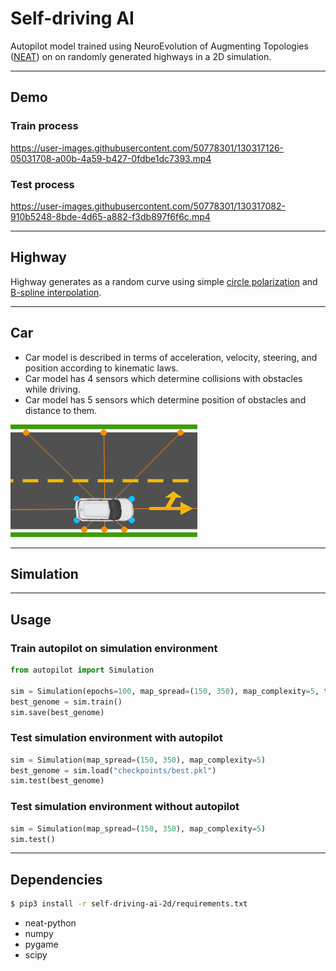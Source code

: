 # Self-driving AI

Autopilot model trained using NeuroEvolution of Augmenting Topologies ([NEAT](https://github.com/Defaultin/car-autopilot/blob/master/papers/neat.pdf)) on on randomly generated highways in a 2D simulation.

---

## Demo

### Train process
https://user-images.githubusercontent.com/50778301/130317126-05031708-a00b-4a59-b427-0fdbe1dc7393.mp4

### Test process
https://user-images.githubusercontent.com/50778301/130317082-910b5248-8bde-4d65-a882-f3db897f6f6c.mp4

---

## Highway

Highway generates as a random curve using simple [circle polarization](https://en.wikipedia.org/wiki/Polar_coordinate_system) and [B-spline interpolation](https://en.wikipedia.org/wiki/B-spline).

---

## Car

* Сar model is described in terms of acceleration, velocity, steering, and position according to kinematic laws.
* Сar model has 4 sensors which determine collisions with obstacles while driving.
* Сar model has 5 sensors which determine position of obstacles and distance to them.

![](https://github.com/Defaultin/car-autopilot/blob/master/self-driving-ai-2d/demo/car-model.png "Car model")

---

## Simulation

---

## Usage

### Train autopilot on simulation environment
```python
from autopilot import Simulation

sim = Simulation(epochs=100, map_spread=(150, 350), map_complexity=5, time_per_map=3000)
best_genome = sim.train()
sim.save(best_genome)
```

### Test simulation environment with autopilot
```python
sim = Simulation(map_spread=(150, 350), map_complexity=5)
best_genome = sim.load("checkpoints/best.pkl")
sim.test(best_genome)
```

### Test simulation environment without autopilot
```python
sim = Simulation(map_spread=(150, 350), map_complexity=5)
sim.test()
```

---

## Dependencies

```bash
$ pip3 install -r self-driving-ai-2d/requirements.txt
```

* neat-python
* numpy
* pygame
* scipy
